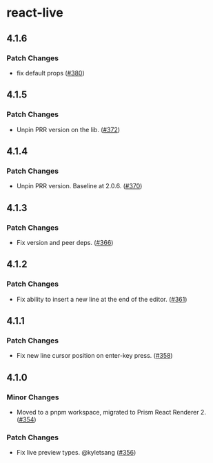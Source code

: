 # react-live

## 4.1.6

### Patch Changes

- fix default props ([#380](https://github.com/FormidableLabs/react-live/pull/380))

## 4.1.5

### Patch Changes

- Unpin PRR version on the lib. ([#372](https://github.com/FormidableLabs/react-live/pull/372))

## 4.1.4

### Patch Changes

- Unpin PRR version. Baseline at 2.0.6. ([#370](https://github.com/FormidableLabs/react-live/pull/370))

## 4.1.3

### Patch Changes

- Fix version and peer deps. ([#366](https://github.com/FormidableLabs/react-live/pull/366))

## 4.1.2

### Patch Changes

- Fix ability to insert a new line at the end of the editor. ([#361](https://github.com/FormidableLabs/react-live/pull/361))

## 4.1.1

### Patch Changes

- Fix new line cursor position on enter-key press. ([#358](https://github.com/FormidableLabs/react-live/pull/358))

## 4.1.0

### Minor Changes

- Moved to a pnpm workspace, migrated to Prism React Renderer 2. ([#354](https://github.com/FormidableLabs/react-live/pull/354))

### Patch Changes

- Fix live preview types. @kyletsang ([#356](https://github.com/FormidableLabs/react-live/pull/356))
